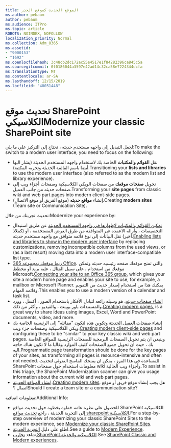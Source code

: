 ```yaml
---
title: الموقع الحديث كموقع الجذر
ms.author: pebaum
author: pebaum
ms.audience: ITPro
ms.topic: article
ROBOTS: NOINDEX, NOFOLLOW
localization_priority: Normal
ms.collection: Adm_O365
ms.assetid:
- "9000153"
- "1692"
ms.openlocfilehash: 3c48cb2dc172ac55e4517e1f84282396ca845c5a
ms.sourcegitcommit: 0f0186044a3597e42ad14c32ca58e7224344dcfa
ms.translationtype: MT
ms.contentlocale: ar-SA
ms.lasthandoff: 12/15/2019
ms.locfileid: "40051448"
---
```

# <a name="modernize-your-classic-sharepoint-site"></a><span data-ttu-id="f07a4-102">تحديث موقع SharePoint الكلاسيكي</span><span class="sxs-lookup"><span data-stu-id="f07a4-102">Modernize your classic SharePoint site</span></span>

<span data-ttu-id="f07a4-103">لجعل التبديل إلى واجهه مستخدم حديثه ، تحتاج إلى التركيز علي ما يلي:</span><span class="sxs-lookup"><span data-stu-id="f07a4-103">To make the switch to a modern user interface, you need to focus on the following:</span></span>

- <span data-ttu-id="f07a4-104">نقل **القوائم والمكتبات** الخاصة بك لاستخدام واجهه المستخدم الحديثة (يشار اليها أيضا باسم القائمة الحديثة وتجربه المكتبة).</span><span class="sxs-lookup"><span data-stu-id="f07a4-104">Transitioning your **lists and libraries** to use the modern user interface (also referred to as the modern list and library experience).</span></span>
- <span data-ttu-id="f07a4-105">تحويل **صفحات موقعك** من صفحات الويكي الكلاسيكية وصفحات أجزاء ويب إلى صفحات حديثه من جانب العميل.</span><span class="sxs-lookup"><span data-stu-id="f07a4-105">Transforming your **site pages** from classic wiki and web part pages into modern client-side pages.</span></span>
- <span data-ttu-id="f07a4-106">إنشاء **مواقع حديثه** (موقع الفريق أو موقع الاتصال).</span><span class="sxs-lookup"><span data-stu-id="f07a4-106">Creating **modern sites** (Team site or Communication Site).</span></span>

<span data-ttu-id="f07a4-107">تحديث تجربتك من خلال:</span><span class="sxs-lookup"><span data-stu-id="f07a4-107">Modernize your experience by:</span></span>
- <span data-ttu-id="f07a4-108">[تمكين القوائم والمكتبات لإظهارها في واجهه المستخدم الحديثة](https://docs.microsoft.com/sharepoint/dev/transform/modernize-userinterface-lists-and-libraries) عن طريق استبدال التخصيصات ، وأزاله الاعمده غير المتوافقة من طرق العرض المستخدمة ، أو (كملاذ أخير) نقل البيانات إلى نوع قائمه متوافق مع واجهه مستخدم حديثه.</span><span class="sxs-lookup"><span data-stu-id="f07a4-108">[Enabling lists and libraries to show in the modern user interface](https://docs.microsoft.com/sharepoint/dev/transform/modernize-userinterface-lists-and-libraries) by replacing customizations, removing incompatible columns from the used views, or (as a last resort) moving data into a modern user interface-compatible list type.</span></span>
- <span data-ttu-id="f07a4-109">[ربط موقعك بمجموعه 365 Office](https://docs.microsoft.com/sharepoint/dev/transform/modernize-connect-to-office365-group)، والتي تمنح موقعك صفحه رئيسيه حديثه وتمكن موقعك من استخدام ، علي سبيل المثال ، علبه بريد أو مخطط Microsoft.</span><span class="sxs-lookup"><span data-stu-id="f07a4-109">[Connecting your site to an Office 365 group](https://docs.microsoft.com/sharepoint/dev/transform/modernize-connect-to-office365-group), which gives your site a modern home page and enables your site to use, for example, a mailbox or Microsoft Planner.</span></span> <span data-ttu-id="f07a4-110">يمكنك هذا من استخدام إصدار حديث من التقويم وقائمه المهام.</span><span class="sxs-lookup"><span data-stu-id="f07a4-110">This enables you to use a modern version of a calendar and task list.</span></span>
- <span data-ttu-id="f07a4-111">[إنشاء صفحات حديثه](https://support.office.com/article/create-and-use-modern-pages-on-a-sharepoint-site-b3d46deb-27a6-4b1e-87b8-df851e503dec)، هو وسيله رائعه لتبادل الأفكار باستخدام الصور ، أكسل ، وورد والمستندات باور بوينت ، والفيديو ، وأكثر من ذلك.</span><span class="sxs-lookup"><span data-stu-id="f07a4-111">[Creating modern pages](https://support.office.com/article/create-and-use-modern-pages-on-a-sharepoint-site-b3d46deb-27a6-4b1e-87b8-df851e503dec), is a great way to share ideas using images, Excel, Word and PowerPoint documents, video, and more.</span></span>
- <span data-ttu-id="f07a4-112">[إنشاء صفحات العميل الحديثة](https://docs.microsoft.com/sharepoint/dev/transform/modernize-userinterface-site-pages) وتكوين هذه لتكون "مماثله" إلى الرئيسية الخاصة بك ويكي الكلاسيكية وصفحات جزء ويب.</span><span class="sxs-lookup"><span data-stu-id="f07a4-112">[Creating modern client-side pages](https://docs.microsoft.com/sharepoint/dev/transform/modernize-userinterface-site-pages) and configuring these to be "similar" to your key classic wiki and web part pages.</span></span> <span data-ttu-id="f07a4-113">وينبغي ان يتم تحويل الصفحات البرمجية للصفحات الرئيسية للمواقع الخاصة بك ، حيث ان تحويل جميع الصفحات كثيف الموارد وغالبا ما لا تكون هناك حاجه اليه.</span><span class="sxs-lookup"><span data-stu-id="f07a4-113">Programmatic page transformation should be done for the key pages of your sites, as transforming all pages is resource-intensive and often not needed.</span></span> <span data-ttu-id="f07a4-114">للمساعدة في هذا الفرز ، يمكن ان يمنحك الماسح الضوئي لتحديث SharePoint معلومات استخدام حول صفحات wiki وأجزاء ويب الحالية.</span><span class="sxs-lookup"><span data-stu-id="f07a4-114">To assist in this triage, the SharePoint Modernization scanner can give you usage information about the current wiki and web part pages.</span></span>
- <span data-ttu-id="f07a4-115">[إنشاء المواقع الحديثة](https://support.office.com/article/create-a-team-site-in-sharepoint-ef10c1e7-15f3-42a3-98aa-b5972711777d).</span><span class="sxs-lookup"><span data-stu-id="f07a4-115">[Creating modern sites](https://support.office.com/article/create-a-team-site-in-sharepoint-ef10c1e7-15f3-42a3-98aa-b5972711777d).</span></span> <span data-ttu-id="f07a4-116">هل يجب إنشاء موقع فريق أو موقع اتصال ؟</span><span class="sxs-lookup"><span data-stu-id="f07a4-116">Should I create a team site or a communication site?</span></span>

<span data-ttu-id="f07a4-117">معلومات اضافيه:</span><span class="sxs-lookup"><span data-stu-id="f07a4-117">Additional Info:</span></span> 
- <span data-ttu-id="f07a4-118">للحصول علي نظره عامه خطوه بخطوه حول تحديث مواقع SharePoint الكلاسيكية إلى التجربة الحديثة ، راجع [تحديث مواقع sharepoint الكلاسيكية](https://docs.microsoft.com/sharepoint/dev/transform/modernize-classic-sites).</span><span class="sxs-lookup"><span data-stu-id="f07a4-118">For a step-by-step overview of modernizing your classic SharePoint Sites to the modern experience, see [Modernize your classic SharePoint Sites](https://docs.microsoft.com/sharepoint/dev/transform/modernize-classic-sites).</span></span>
- <span data-ttu-id="f07a4-119">اطلع علي دليل [التجربة الحديثة](https://docs.microsoft.com/sharepoint/guide-to-sharepoint-modern-experience).</span><span class="sxs-lookup"><span data-stu-id="f07a4-119">See a guide to [Modern Experience](https://docs.microsoft.com/sharepoint/guide-to-sharepoint-modern-experience).</span></span>
- <span data-ttu-id="f07a4-120">شاهد [تجارب SharePoint الكلاسيكية والحديثة](https://support.office.com/article/sharepoint-classic-and-modern-experiences-5725c103-505d-4a6e-9350-300d3ec7d73f).</span><span class="sxs-lookup"><span data-stu-id="f07a4-120">See [SharePoint Classic and Modern experiences](https://support.office.com/article/sharepoint-classic-and-modern-experiences-5725c103-505d-4a6e-9350-300d3ec7d73f).</span></span> 




